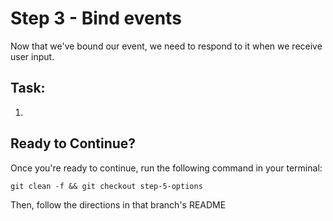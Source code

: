 # Step 3 - Bind events

Now that we've bound our event, we need to respond to it when we receive user input.

## Task:

1. 


## Ready to Continue?

Once you're ready to continue, run the following command in your terminal:

```cli
git clean -f && git checkout step-5-options
```

Then, follow the directions in that branch's README
